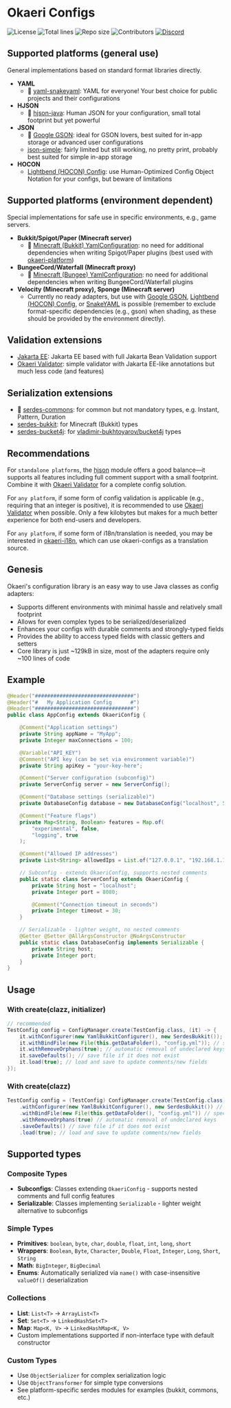 # Okaeri Configs

![License](https://img.shields.io/github/license/OkaeriPoland/okaeri-configs)
![Total lines](https://img.shields.io/tokei/lines/github/OkaeriPoland/okaeri-configs)
![Repo size](https://img.shields.io/github/repo-size/OkaeriPoland/okaeri-configs)
![Contributors](https://img.shields.io/github/contributors/OkaeriPoland/okaeri-configs)
[![Discord](https://img.shields.io/discord/589089838200913930)](https://discord.gg/hASN5eX)

## Supported platforms (general use)

General implementations based on standard format libraries directly.

- **YAML**
    - 🌟 [yaml-snakeyaml](https://github.com/OkaeriPoland/okaeri-configs/tree/master/yaml-snakeyaml): YAML for everyone! Your best choice for public projects and their configurations
- **HJSON**
    - 🌟 [hjson-java](https://github.com/OkaeriPoland/okaeri-configs/tree/master/hjson): Human JSON for your configuration, small total footprint but yet powerful
- **JSON**
    - 🌟 [Google GSON](https://github.com/OkaeriPoland/okaeri-configs/tree/master/json-gson): ideal for GSON lovers, best suited for in-app storage or advanced user configurations
    - [json-simple](https://github.com/OkaeriPoland/okaeri-configs/tree/master/json-simple): fairly limited but still working, no pretty print, probably best suited for simple in-app storage
- **HOCON**
    - [Lightbend (HOCON) Config](https://github.com/OkaeriPoland/okaeri-configs/tree/master/hocon-lightbend): use Human-Optimized Config Object Notation for your configs, but beware of limitations

## Supported platforms (environment dependent)

Special implementations for safe use in specific environments, e.g., game servers.

- **Bukkit/Spigot/Paper (Minecraft server)**
    - 🌟 [Minecraft (Bukkit) YamlConfiguration](https://github.com/OkaeriPoland/okaeri-configs/tree/master/yaml-bukkit): no need for additional dependencies when writing Spigot/Paper plugins
      (best used with [okaeri-platform](https://github.com/OkaeriPoland/okaeri-platform))
- **BungeeCord/Waterfall (Minecraft proxy)**
    - 🌟 [Minecraft (Bungee) YamlConfiguration](https://github.com/OkaeriPoland/okaeri-configs/tree/master/yaml-bungee): no need for additional dependencies when writing BungeeCord/Waterfall plugins
- **Velocity (Minecraft proxy), Sponge (Minecraft server)**
    - Currently no ready adapters, but use with [Google GSON](https://github.com/OkaeriPoland/okaeri-configs/tree/master/json-gson),
      [Lightbend (HOCON) Config](https://github.com/OkaeriPoland/okaeri-configs/tree/master/hocon-lightbend), or [SnakeYAML](https://github.com/OkaeriPoland/okaeri-configs/tree/master/yaml-snakeyaml)
      is possible (remember to exclude format-specific dependencies (e.g., gson) when shading, as these should be provided by the environment directly).

## Validation extensions

- [Jakarta EE](https://github.com/OkaeriPoland/okaeri-configs/tree/master/validator-jakartaee): Jakarta EE based with full Jakarta Bean Validation support
- [Okaeri Validator](https://github.com/OkaeriPoland/okaeri-configs/tree/master/validator-okaeri): simple validator with Jakarta EE-like annotations but much less code (and features)

## Serialization extensions

- 🌟 [serdes-commons](https://github.com/OkaeriPoland/okaeri-configs/tree/master/serdes-commons): for common but not mandatory types, e.g. Instant, Pattern, Duration
- [serdes-bukkit](https://github.com/OkaeriPoland/okaeri-configs/tree/master/serdes-bukkit): for Minecraft (Bukkit) types
- [serdes-bucket4j](https://github.com/OkaeriPoland/okaeri-configs/tree/master/serdes-bucket4j): for [vladimir-bukhtoyarov/bucket4j](https://github.com/vladimir-bukhtoyarov/bucket4j) types

## Recommendations

For `standalone platforms`, the [hjson](https://github.com/OkaeriPoland/okaeri-configs/tree/master/hjson) module offers a good balance—it supports all features including full comment support with a small footprint.
Combine it with [Okaeri Validator](https://github.com/OkaeriPoland/okaeri-configs/tree/master/validator-okaeri) for a complete config solution.

For `any platform`, if some form of config validation is applicable (e.g., requiring that an integer is positive), it is recommended to use [Okaeri Validator](https://github.com/OkaeriPoland/okaeri-configs/tree/master/validator-okaeri) when possible.
Only a few kilobytes but makes for a much better experience for both end-users and developers.

For `any platform`, if some form of i18n/translation is needed, you may be interested in [okaeri-i18n](https://github.com/OkaeriPoland/okaeri-i18n), which can use okaeri-configs as a translation source.

## Genesis

Okaeri's configuration library is an easy way to use Java classes as config adapters:

- Supports different environments with minimal hassle and relatively small footprint
- Allows for even complex types to be serialized/deserialized
- Enhances your configs with durable comments and strongly-typed fields
- Provides the ability to access typed fields with classic getters and setters
- Core library is just ~129kB in size, most of the adapters require only ~100 lines of code

## Example

```java
@Header("################################")
@Header("#   My Application Config      #")
@Header("################################")
public class AppConfig extends OkaeriConfig {

    @Comment("Application settings")
    private String appName = "MyApp";
    private Integer maxConnections = 100;

    @Variable("API_KEY")
    @Comment("API key (can be set via environment variable)")
    private String apiKey = "your-key-here";

    @Comment("Server configuration (subconfig)")
    private ServerConfig server = new ServerConfig();

    @Comment("Database settings (serializable)")
    private DatabaseConfig database = new DatabaseConfig("localhost", 5432);

    @Comment("Feature flags")
    private Map<String, Boolean> features = Map.of(
        "experimental", false,
        "logging", true
    );

    @Comment("Allowed IP addresses")
    private List<String> allowedIps = List.of("127.0.0.1", "192.168.1.1");

    // Subconfig - extends OkaeriConfig, supports nested comments
    public static class ServerConfig extends OkaeriConfig {
        private String host = "localhost";
        private Integer port = 8080;

        @Comment("Connection timeout in seconds")
        private Integer timeout = 30;
    }

    // Serializable - lighter weight, no nested comments
    @Getter @Setter @AllArgsConstructor @NoArgsConstructor
    public static class DatabaseConfig implements Serializable {
        private String host;
        private Integer port;
    }
}
```

## Usage

### With create(clazz, initializer)

```java
// recommended
TestConfig config = ConfigManager.create(TestConfig.class, (it) -> {
    it.withConfigurer(new YamlBukkitConfigurer(), new SerdesBukkit()); // specify configurer implementation, optionally additional serdes packages
    it.withBindFile(new File(this.getDataFolder(), "config.yml")); // specify Path, File or pathname
    it.withRemoveOrphans(true); // automatic removal of undeclared keys
    it.saveDefaults(); // save file if it does not exist
    it.load(true); // load and save to update comments/new fields 
});
```

### With create(clazz)

```java
TestConfig config = (TestConfig) ConfigManager.create(TestConfig.class)
    .withConfigurer(new YamlBukkitConfigurer(), new SerdesBukkit()) // specify configurer implementation, optionally additional serdes packages
    .withBindFile(new File(this.getDataFolder(), "config.yml")) // specify Path, File or pathname
    .withRemoveOrphans(true) // automatic removal of undeclared keys
    .saveDefaults() // save file if it does not exist
    .load(true); // load and save to update comments/new fields
```

## Supported types

### Composite Types
- **Subconfigs**: Classes extending `OkaeriConfig` - supports nested comments and full config features
- **Serializable**: Classes implementing `Serializable` - lighter weight alternative to subconfigs

### Simple Types
- **Primitives**: `boolean`, `byte`, `char`, `double`, `float`, `int`, `long`, `short`
- **Wrappers**: `Boolean`, `Byte`, `Character`, `Double`, `Float`, `Integer`, `Long`, `Short`, `String`
- **Math**: `BigInteger`, `BigDecimal`
- **Enums**: Automatically serialized via `name()` with case-insensitive `valueOf()` deserialization

### Collections
- **List**: `List<T>` → `ArrayList<T>`
- **Set**: `Set<T>` → `LinkedHashSet<T>`
- **Map**: `Map<K, V>` → `LinkedHashMap<K, V>`
- Custom implementations supported if non-interface type with default constructor

### Custom Types
- Use `ObjectSerializer` for complex serialization logic
- Use `ObjectTransformer` for simple type conversions
- See platform-specific serdes modules for examples (bukkit, commons, etc.)
